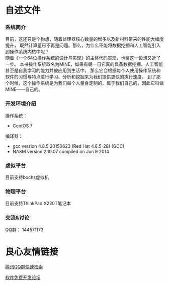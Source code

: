 #				自述文件
### 系统简介
目前，这还只是个构想，随着处理器核心数量的增多以及新材料带来的性能大幅度提升，
既然计算量已不再是问题。那么，为什么不能将数据挖掘和人工智能引入到操作系统内核中呢？  
随着《一个64位操作系统的设计与实现》的主体代码实现，也离这一设想又近了一步。
本书操作系统取名为MINE，如果有朝一日它真的具备数据挖掘、人工智能甚至是自我学习的能力并被应用到生活中，
那么它会根据每个人使用操作系统和软件的习惯与特点进行学习、分析和挖掘来为我们提供更快的执行速度。
到了那个时候，这个操作系统是为我们每个人量身定制的、属于我们自己的，因此它叫做MINE——自己的。

### 开发环境介绍
操作系统：  
* CentOS 7

编译器：  
* gcc version 4.8.5 20150623 (Red Hat 4.8.5-28) (GCC) 
* NASM version 2.10.07 compiled on Jun  9 2014

### 虚拟平台
目前支持bochs虚拟机

### 物理平台
目前支持ThinkPad X220T笔记本

### 交流&讨论
QQ群：	144571173



 # 良心友情链接

[腾讯QQ群快速检索](http://u.720life.cn/s/8cf73f7c)

[软件免费开发论坛](http://u.720life.cn/s/bbb01dc0)